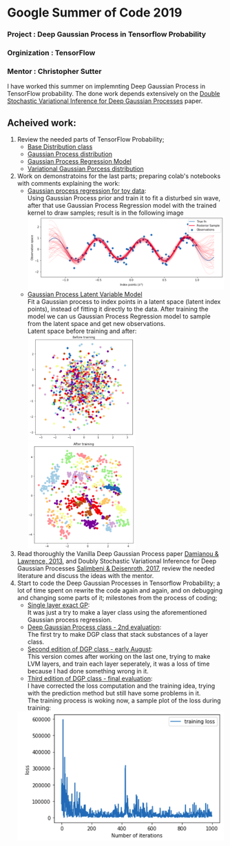 # Google Summer of Code 2019
### Project : Deep Gaussian Process in Tensorflow Probability
### Orginization : TensorFlow
### Mentor : Christopher Sutter

I have worked this summer on implemnting Deep Gaussian Process in TensorFlow probability. The done work depends extensively on the [Double Stochastic Variational Inference for Deep Gaussian Processes](https://arxiv.org/abs/1705.08933) paper.

## Acheived work:
1. Review the needed parts of TensorFlow Probability;<br> 
    - [Base Distribution class](https://github.com/tensorflow/probability/blob/master/tensorflow_probability/python/distributions/distribution.py)
    - [Gaussian Process distribution](https://github.com/tensorflow/probability/blob/master/tensorflow_probability/python/distributions/gaussian_process.py)
    - [Gaussian Process Regression Model](https://github.com/tensorflow/probability/blob/master/tensorflow_probability/python/distributions/gaussian_process_regression_model.py)
    - [Variational Gaussian Porcess distribution](https://github.com/tensorflow/probability/blob/master/tensorflow_probability/python/distributions/variational_gaussian_process.py)
2. Work on demonstratoins for the last parts; preparing colab's notebooks with comments explaining the work:<br>
    - [Gaussian process regression for toy data](https://github.com/Alonso94/GSoC-DGP/blob/master/Exact_gpr.ipynb):<br>
  Using Gaussian Process prior and train it to fit a disturbed sin wave, after that use Gaussian Process Regression model with the trained kernel to draw samples; result is in the following image<br>
    <img src="https://github.com/Alonso94/GSoC-DGP/blob/master/GSoC1.png" width="700"><br>
    - [Gaussian Process Latent Variable Model](https://github.com/Alonso94/GSoC-DGP/blob/master/GP_LVM.ipynb)<br>
   Fit a Gaussian process to index points in a latent space (latent index points), instead of fitting it directly to the data. After training the model we can us Gaussian Process Regression model to sample from the latent space and get new observations.<br>
    Latent space before training and after:<br>
      <img src="https://github.com/Alonso94/GSoC-DGP/blob/master/GSoC2.png" width="250">
      <img src="https://github.com/Alonso94/GSoC-DGP/blob/master/GSoC3.png" width="250"><br>
3. Read thoroughly the Vanilla Deep Gaussian Process paper [Damianou & Lawrence, 2013](http://proceedings.mlr.press/v31/damianou13a.pdf), and Doubly Stochastic Variational Inference for Deep Gaussian Processes [Salimbeni & Deisenroth, 2017](https://arxiv.org/abs/1705.08933), review the needed literature and discuss the ideas with the mentor.
4. Start to code the Deep Gaussian Processes in Tensorflow Probability; a lot of time spent on rewrite the code again and again, and on debugging and changing some parts of it; milestones from the process of coding;
    - [Single layer exact GP](https://github.com/Alonso94/GSoC-DGP/blob/master/Single_layer_GP.ipynb):<br>
    It was just a try to make a layer class using the aforementioned Gaussian process regression.
    - [Deep Gaussian Process class - 2nd evaluation](https://github.com/Alonso94/GSoC-DGP/blob/master/First_DGP_2nd_evaluation.ipynb):<br>
    The first try to make DGP class that stack substances of a layer class.
    - [Second edition of DGP class - early August](https://github.com/Alonso94/GSoC-DGP/blob/master/second_DGP_early_August.ipynb):<br>
    This version comes after working on the last one, trying to make LVM layers, and train each layer seperately, it was a loss of time because I had done something wrong in it.
    - [Third edition of DGP class - final evaluation](https://github.com/Alonso94/GSoC-DGP/blob/master/DGP_final_evaluation_closest_to_work.ipynb):<br>
    I have corrected the loss computation and the training idea, trying with the prediction method but still have some problems in it.<br>
    The training process is woking now, a sample plot of the loss during training:<br>
    <img src="https://github.com/Alonso94/GSoC-DGP/blob/master/GSoC4.png" width="500">
